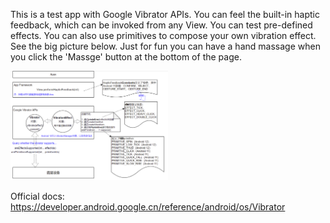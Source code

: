 This is a test app with Google Vibrator APIs. You can feel the built-in haptic feedback, which can be invoked from any View. You can test pre-defined effects. You can also use primitives to compose your own vibration effect. See the big picture below. Just for fun you can have a hand massage when you click the 'Massge' button at the bottom of the page.

<img src="./google-vibrator-apis.drawio.png" width="50%" alt="The big picture" />

Official docs: https://developer.android.google.cn/reference/android/os/Vibrator